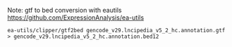 Note: gtf to bed conversion with eautils
https://github.com/ExpressionAnalysis/ea-utils

```
ea-utils/clipper/gtf2bed gencode_v29.lncipedia_v5_2_hc.annotation.gtf > gencode_v29.lncipedia_v5_2_hc.annotation.bed12
```
